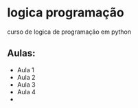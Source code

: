 # logica programação
curso de logica de programação em python

## Aulas:
- Aula 1
- Aula 2
- Aula 3
- Aula 4
- 
